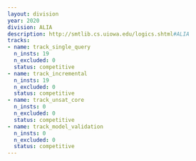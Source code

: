 ```yaml
---
layout: division
year: 2020
division: ALIA
description: http://smtlib.cs.uiowa.edu/logics.shtml#ALIA
tracks:
- name: track_single_query
  n_insts: 19
  n_excluded: 0
  status: competitive
- name: track_incremental
  n_insts: 19
  n_excluded: 0
  status: competitive
- name: track_unsat_core
  n_insts: 0
  n_excluded: 0
  status: competitive
- name: track_model_validation
  n_insts: 0
  n_excluded: 0
  status: competitive
---
```


